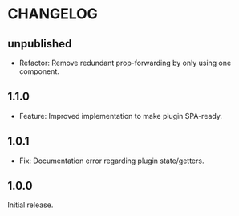 # CHANGELOG

## unpublished

- Refactor: Remove redundant prop-forwarding by only using one component.

## 1.1.0

- Feature: Improved implementation to make plugin SPA-ready.

## 1.0.1

- Fix: Documentation error regarding plugin state/getters.

## 1.0.0

Initial release.

